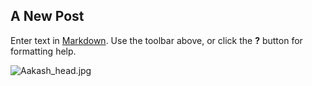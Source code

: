 ## A New Post

Enter text in [Markdown](http://daringfireball.net/projects/markdown/). Use the toolbar above, or click the **?** button for formatting help.

![Aakash_head.jpg]({{site.baseurl}}/Aakash_head.jpg)

